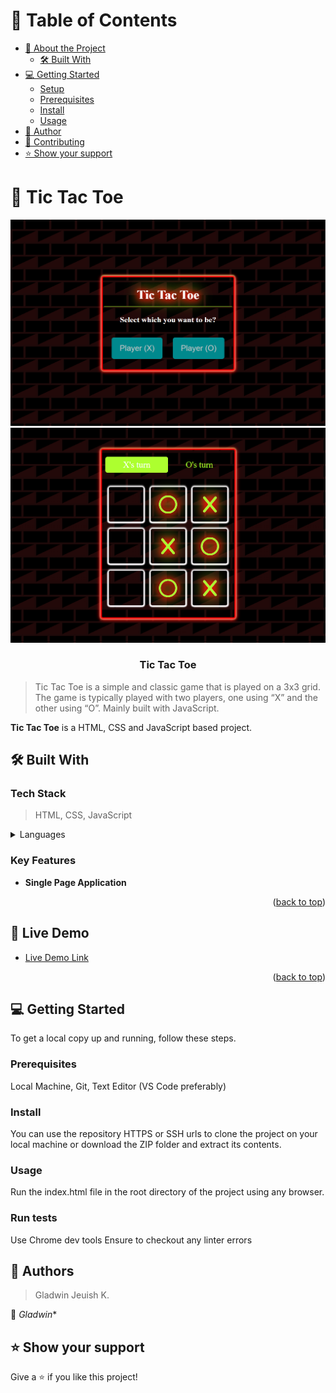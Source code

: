 <a name="readme-top"></a>

<!-- TABLE OF CONTENTS -->

# 📗 Table of Contents

- [📖 About the Project](#about-project)
  - [🛠 Built With](#built-with)
- [💻 Getting Started](#getting-started)
  - [Setup](#setup)
  - [Prerequisites](#prerequisites)
  - [Install](#install)
  - [Usage](#usage)
- [👥 Author](#author)
- [🤝 Contributing](#contributing)
- [⭐️ Show your support](#support)

<!-- PROJECT DESCRIPTION -->

# 📖 Tic Tac Toe <a name="about-project"></a>

<div align="center">
  <img src="/Screenshot 1.png" alt="project sample" width="650"  height="auto" />
  <img src="/Screenshot 2.png" alt="project sample" width="650"  height="auto" />
  <br/>
  <h3><b>Tic Tac Toe</b></h3>

</div>

> Tic Tac Toe is a simple and classic game that is played on a 3x3 grid. The game is typically played with two players, one using “X” and the other using “O”. Mainly built with JavaScript.

**Tic Tac Toe** is a HTML, CSS and JavaScript based project.

## 🛠 Built With <a name="built-with"></a>

### Tech Stack <a name="tech-stack"></a>

> HTML, CSS, JavaScript

<details>
  <summary>Languages</summary>
  <ul>
    <li>HTML</li>
    <li>CSS</li>
    <li>JavaScript</li>
  </ul>
</details>

<!-- Features -->

### Key Features <a name="key-features"></a>

- **Single Page Application**

<p align="right">(<a href="#readme-top">back to top</a>)</p>

<!-- LIVE DEMO -->

## 🚀 Live Demo <a name="live-demo"></a>

- [Live Demo Link](https://tiny-croquembouche-f67250.netlify.app/)

<p align="right">(<a href="#readme-top">back to top</a>)</p>

<!-- GETTING STARTED -->

## 💻 Getting Started <a name="getting-started"></a>


To get a local copy up and running, follow these steps.

### Prerequisites

Local Machine, Git, Text Editor (VS Code preferably)





### Install

You can use the repository HTTPS or SSH urls to clone the project on your local machine or download the ZIP folder and extract its contents.

### Usage

Run the index.html file in the root directory of the project using any browser.

### Run tests

Use Chrome dev tools
Ensure to checkout any linter errors


<!-- AUTHORS -->

## 👥 Authors <a name="authors"></a>

> Gladwin Jeuish K.

👤 *Gladwin**



<!-- SUPPORT -->

## ⭐️ Show your support <a name="support"></a>

Give a ⭐️ if you like this project!
